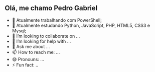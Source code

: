 ## Olá, me chamo Pedro Gabriel

- 🔭 Atualmente trabalhando com PowerShell;
- 🌱 Atualmente estudando Python, JavaScript, PHP, HTML5, CSS3 e Mysql;
- 👯 I’m looking to collaborate on ...
- 🤔 I’m looking for help with ...
- 💬 Ask me about ...
- 📫 How to reach me: ...
- 😄 Pronouns: ...
- ⚡ Fun fact: ..


